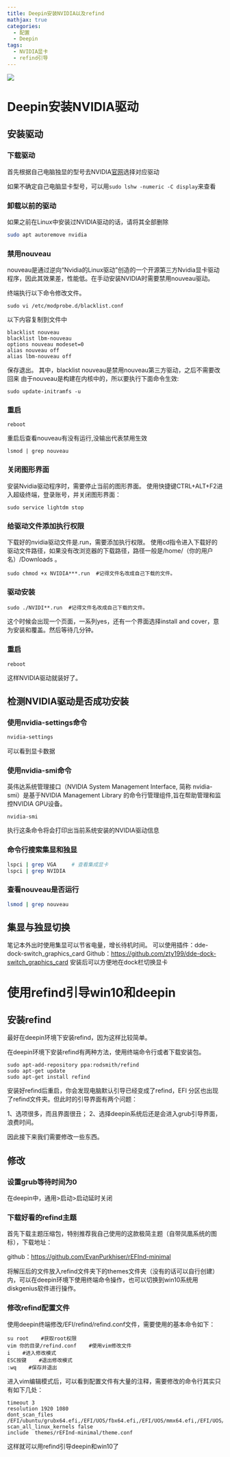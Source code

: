 ```yaml
---
title: Deepin安装NVIDIA以及refind
mathjax: true
categories:
  - 配置
  - Deepin
tags:
  - NVIDIA显卡
  - refind引导
---
```


<meta name = "referrer" content = "no-referrer" />

![](https://wx3.sinaimg.cn/mw690/0083TyOJly1gpw3tka7pkj31hc0u01kb.jpg)

# Deepin安装NVIDIA驱动

## 安装驱动

### 下载驱动

首先根据自己电脑独显的型号去NVIDIA[官网](https://www.nvidia.cn/geforce/drivers/)选择对应驱动

如果不确定自己电脑显卡型号，可以用`sudo lshw -numeric -C display`来查看

### 卸载以前的驱动

如果之前在Linux中安装过NVIDIA驱动的话，请将其全部删除

```bash
sudo apt autoremove nvidia
```

### 禁用nouveau

nouveau是通过逆向“Nvidia的Linux驱动”创造的一个开源第三方Nvidia显卡驱动程序，因此其效果差，性能低。在手动安装NVIDIA时需要禁用nouveau驱动。

终端执行以下命令修改文件。

```
sudo vi /etc/modprobe.d/blacklist.conf
```

以下内容复制到文件中

```
blacklist nouveau   
blacklist lbm-nouveau   
options nouveau modeset=0 
alias nouveau off   
alias lbm-nouveau off
```

保存退出。
其中，blacklist nouveau是禁用nouveau第三方驱动，之后不需要改回来
由于nouveau是构建在内核中的，所以要执行下面命令生效:

```
sudo update-initramfs -u
```

### 重启

```
reboot
```


重启后查看nouveau有没有运行,没输出代表禁用生效

```
lsmod | grep nouveau  
```

### 关闭图形界面
安装Nvidia驱动程序时，需要停止当前的图形界面。
使用快捷键CTRL+ALT+F2进入超级终端，登录账号，并关闭图形界面：

```
sudo service lightdm stop
```

### 给驱动文件添加执行权限
下载好的nvidia驱动文件是.run，需要添加执行权限。
使用cd指令进入下载好的驱动文件路径，如果没有改浏览器的下载路径，路径一般是/home/（你的用户名）/Downloads 。

```
sudo chmod +x NVIDIA***.run  #记得文件名改成自己下载的文件。
```


### 驱动安装

```
sudo ./NVIDI**.run  #记得文件名改成自己下载的文件。
```


这个时候会出现一个页面，一系列yes，还有一个界面选择install and cover，意为安装和覆盖。然后等待几分钟。

### 重启

```
reboot
```


这样NVIDIA驱动就装好了。

## 检测NVIDIA驱动是否成功安装

### 使用**nvidia-settings**命令

```bash
nvidia-settings
```

可以看到显卡数据

### 使用nvidia-smi命令
英伟达系统管理接口（NVIDIA System Management Interface, 简称 nvidia-smi）是基于NVIDIA Management Library 的命令行管理组件,旨在帮助管理和监控NVIDIA GPU设备。

```
nvidia-smi
```

执行这条命令将会打印出当前系统安装的NVIDIA驱动信息

### 命令行搜索集显和独显

```bash
lspci | grep VGA     # 查看集成显卡
lspci | grep NVIDIA  
```

### 查看nouveau是否运行

```bash
lsmod | grep nouveau
```

## 集显与独显切换

笔记本外出时使用集显可以节省电量，增长待机时间。
可以使用插件：dde-dock-switch_graphics_card
Github：https://github.com/zty199/dde-dock-switch_graphics_card
安装后可以方便地在dock栏切换显卡

# 使用refind引导win10和deepin

 ## 安装refind

最好在deepin环境下安装refind，因为这样比较简单。

在deepin环境下安装refind有两种方法，使用终端命令行或者下载安装包。

```
sudo apt-add-repository ppa:rodsmith/refind
sudo apt-get update
sudo apt-get install refind
```

安装好refind后重启，你会发现电脑默认引导已经变成了refind，EFI 分区也出现了refind文件夹。但此时的引导界面有两个问题：

1、选项很多，而且界面很丑；
2、选择deepin系统后还是会进入grub引导界面，浪费时间。

因此接下来我们需要修改一些东西。

## 修改

### 设置grub等待时间为0

在deepin中，通用>启动>启动延时关闭

### 下载好看的refind主题

首先下载主题压缩包，特别推荐我自己使用的这款极简主题（自带凤凰系统的图标），下载地址：

github：https://github.com/EvanPurkhiser/rEFInd-minimal

将解压后的文件放入refind文件夹下的themes文件夹（没有的话可以自行创建）内，可以在deepin环境下使用终端命令操作，也可以切换到win10系统用diskgenius软件进行操作。

### 修改refind配置文件

使用deepin终端修改/EFI/refind/refind.conf文件，需要使用的基本命令如下：

```
su root    #获取root权限
vim 你的目录/refind.conf    #使用vim修改文件
i    #进入修改模式
ESC按键    #退出修改模式
:wq    #保存并退出
```

进入vim编辑模式后，可以看到配置文件有大量的注释，需要修改的命令行其实只有如下几处：

```
timeout 3
resolution 1920 1080
dont_scan_files /EFI/ubuntu/grubx64.efi,/EFI/UOS/fbx64.efi,/EFI/UOS/mmx64.efi,/EFI/UOS/shimx64.efi,/EFI/boot/bootx64.efi,/EFI/boot/grubx64.efi
scan_all_linux_kernels false
include  themes/rEFInd-minimal/theme.conf
```

这样就可以用refind引导deepin和win10了